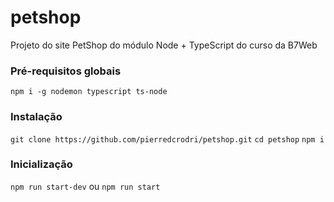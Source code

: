 # petshop

Projeto do site PetShop do módulo Node + TypeScript do curso da B7Web

### Pré-requisitos globais

`npm i -g nodemon typescript ts-node`

### Instalação

`git clone https://github.com/pierredcrodri/petshop.git`
`cd petshop`
`npm i`

### Inicialização

`npm run start-dev`
ou
`npm run start`
